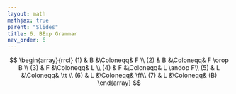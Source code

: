 ```yaml
---
layout: math
mathjax: true
parent: "Slides"
title: 6. BExp Grammar
nav_order: 6
---
```


$$
  \begin{array}{rrcl}
  (1) & B &\Coloneqq& F \\
  (2) & B &\Coloneqq& F \orop B \\ 
  (3) & F &\Coloneqq& L \\
  (4) & F &\Coloneqq& L \andop F\\
  (5) & L &\Coloneqq& \tt \\ 
  (6) & L &\Coloneqq& \ff\\
  (7) & L &\Coloneqq& (B)
  \end{array}
$$